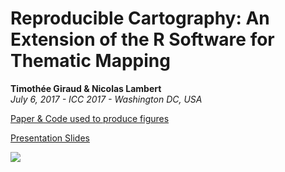 # Reproducible Cartography: An Extension of the R Software for Thematic Mapping
**Timothée Giraud & Nicolas Lambert**    
*July 6, 2017 - ICC 2017 - Washington DC, USA*  

[Paper & Code used to produce figures](https://riatecom.github.io/ReproducibleCartography/paper/paper.html)  

[Presentation Slides](https://riatecom.github.io/ReproducibleCartography/slides)  


![](paper/img/IsoplethMap.png)

